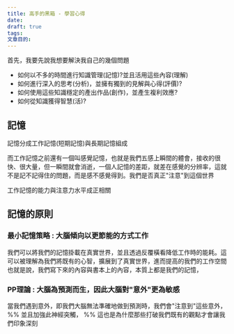```yaml
---
title: 高手的黑箱 - 學習心得
date: 
draft: true
tags: 
文章目的:
---
```

首先，我要先說我想要解決我自己的幾個問題
- 如何以不多的時間進行知識管理(記憶)?並且活用這些內容(理解)
- 如何進行深入的思考(分析)，並擁有獨到的見解與心得(評價)?
- 如何使用這些知識穩定的產出作品(創作)，並產生複利效應?
- 如何從知識獲得智慧(活)?



## 記憶

記憶分成工作記憶(短期記憶)與長期記憶組成

而工作記憶之前還有一個叫感覺記憶，也就是我們五感上瞬間的體會，接收的很快、很大量，但一瞬間就會消逝，一個人記憶的差距，就差在感覺的分辨率，這就不是記不記得住的問題，而是感不感覺得到。我們是否真正"注意"到這個世界

工作記憶的能力與注意力水平成正相關

## 記憶的原則
### 最小記憶策略 : 大腦傾向以更節能的方式工作

我們可以將我們的記憶掛載在真實世界，並且透過反覆橫看降低工作時的能耗。這可以被理解為我們將既有的心智，擴展到了真實世界，進而提高的我們的工作空間
也就是說，我們寫下來的內容與書本上的內容，本質上都是我們的記憶，
### PP理論 : 大腦為預測而生，因此大腦對"意外"更為敏感

當我們遇到意外，即我們大腦無法準確地做到預測時，我們會"注意到"這些意外，%% 並且加強此神經突觸， %%
這也是為什麼那些打破我們既有的觀點才會讓我們印象深刻